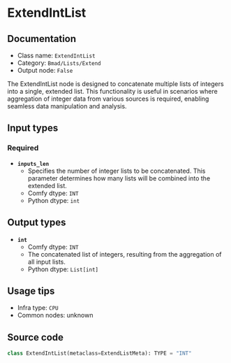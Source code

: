 # ExtendIntList
## Documentation
- Class name: `ExtendIntList`
- Category: `Bmad/Lists/Extend`
- Output node: `False`

The ExtendIntList node is designed to concatenate multiple lists of integers into a single, extended list. This functionality is useful in scenarios where aggregation of integer data from various sources is required, enabling seamless data manipulation and analysis.
## Input types
### Required
- **`inputs_len`**
    - Specifies the number of integer lists to be concatenated. This parameter determines how many lists will be combined into the extended list.
    - Comfy dtype: `INT`
    - Python dtype: `int`
## Output types
- **`int`**
    - Comfy dtype: `INT`
    - The concatenated list of integers, resulting from the aggregation of all input lists.
    - Python dtype: `List[int]`
## Usage tips
- Infra type: `CPU`
- Common nodes: unknown


## Source code
```python
class ExtendIntList(metaclass=ExtendListMeta): TYPE = "INT"

```
